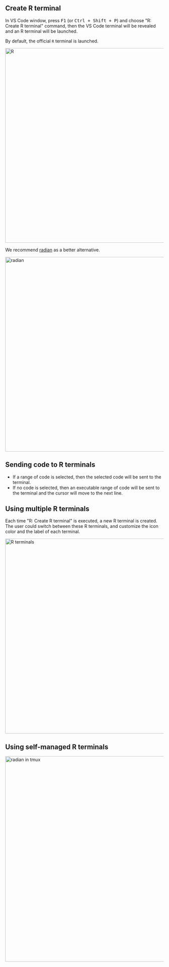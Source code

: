 ## Create R terminal

In VS Code window, press <kbd>F1</kbd> (or <kbd>Ctrl + Shift + P</kbd>) and choose "R: Create R terminal" command, then the VS Code terminal will be revealed and an R terminal will be launched.

By default, the official `R` terminal is launched.

<img width="617" alt="R" src="https://user-images.githubusercontent.com/4662568/122424170-156c7800-cfc1-11eb-8e5d-748e63022440.png">

We recommend [radian](https://github.com/randy3k/radian) as a better alternative.

<img width="617" alt="radian" src="https://user-images.githubusercontent.com/4662568/122424434-4d73bb00-cfc1-11eb-9141-c0fb6561a068.png">

## Sending code to R terminals

* If a range of code is selected, then the selected code will be sent to the terminal.
* If no code is selected, then an executable range of code will be sent to the terminal and the cursor will move to the next line.

## Using multiple R terminals

Each time "R: Create R terminal" is executed, a new R terminal is created. The user could switch between these R terminals, and customize the icon color and the label of each terminal.

<img width="618" alt="R terminals" src="https://user-images.githubusercontent.com/4662568/122424572-67ad9900-cfc1-11eb-9448-9bf9413b06c3.png">

## Using self-managed R terminals

<img width="651" alt="radian in tmux" src="https://user-images.githubusercontent.com/4662568/122424856-9f1c4580-cfc1-11eb-8825-a4ad2b2c9251.png">

